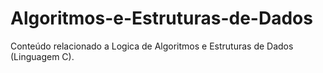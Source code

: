 # Algoritmos-e-Estruturas-de-Dados
Conteúdo relacionado a Logica de Algoritmos e Estruturas de Dados (Linguagem C).
